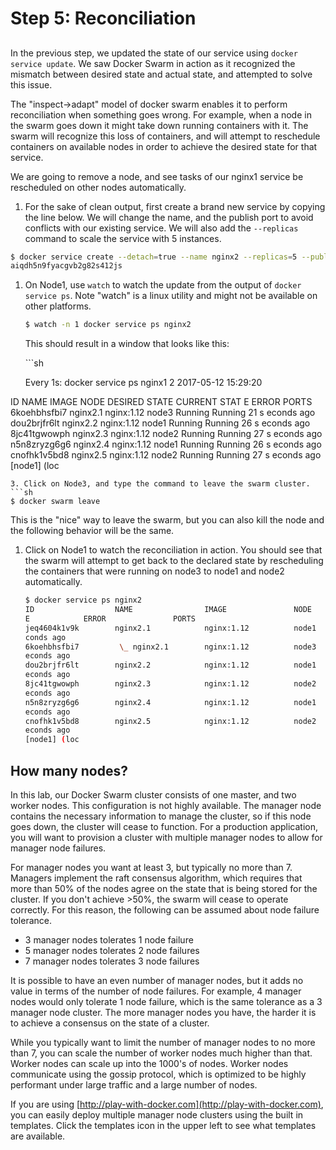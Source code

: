 # Step 5: Reconciliation

## 

In the previous step, we updated the state of our service using `docker service update`. We saw Docker Swarm in action as it recognized the mismatch between desired state and actual state, and attempted to solve this issue.

The "inspect-&gt;adapt" model of docker swarm enables it to perform reconciliation when something goes wrong. For example, when a node in the swarm goes down it might take down running containers with it. The swarm will recognize this loss of containers, and will attempt to reschedule containers on available nodes in order to achieve the desired state for that service.

We are going to remove a node, and see tasks of our nginx1 service be rescheduled on other nodes automatically.

1. For the sake of clean output, first create a brand new service by copying the line below. We will change the name, and the publish port to avoid conflicts with our existing service. We will also add the `--replicas` command to scale the service with 5 instances.

```bash
$ docker service create --detach=true --name nginx2 --replicas=5 --publish 81:80  --mount source=/etc/hostname,target=/usr/share/nginx/html/index.html,type=bind,ro nginx:1.12
aiqdh5n9fyacgvb2g82s412js
```

1. On Node1, use `watch` to watch the update from the output of `docker service ps`. Note "watch" is a linux utility and might not be available on other platforms.

   ```bash
   $ watch -n 1 docker service ps nginx2
   ```

   This should result in a window that looks like this:

   \`\`\`sh

   Every 1s: docker service ps nginx1 2                                                                                              2017-05-12 15:29:20

ID NAME IMAGE NODE DESIRED STATE CURRENT STAT E ERROR PORTS 6koehbhsfbi7 nginx2.1 nginx:1.12 node3 Running Running 21 s econds ago dou2brjfr6lt nginx2.2 nginx:1.12 node1 Running Running 26 s econds ago 8jc41tgwowph nginx2.3 nginx:1.12 node2 Running Running 27 s econds ago n5n8zryzg6g6 nginx2.4 nginx:1.12 node1 Running Running 26 s econds ago cnofhk1v5bd8 nginx2.5 nginx:1.12 node2 Running Running 27 s econds ago \[node1\] \(loc

```text
3. Click on Node3, and type the command to leave the swarm cluster.
```sh
$ docker swarm leave
```

This is the "nice" way to leave the swarm, but you can also kill the node and the following behavior will be the same.

1. Click on Node1 to watch the reconciliation in action. You should see that the swarm will attempt to get back to the declared state by rescheduling the containers that were running on node3 to node1 and node2 automatically.

   ```bash
   $ docker service ps nginx2
   ID                  NAME                IMAGE               NODE                DESIRED STATE       CURRENT STAT
   E            ERROR               PORTS
   jeq4604k1v9k        nginx2.1            nginx:1.12          node1               Running             Running 5 se
   conds ago
   6koehbhsfbi7         \_ nginx2.1        nginx:1.12          node3               Shutdown            Running 21 s
   econds ago
   dou2brjfr6lt        nginx2.2            nginx:1.12          node1               Running             Running 26 s
   econds ago
   8jc41tgwowph        nginx2.3            nginx:1.12          node2               Running             Running 27 s
   econds ago
   n5n8zryzg6g6        nginx2.4            nginx:1.12          node1               Running             Running 26 s
   econds ago
   cnofhk1v5bd8        nginx2.5            nginx:1.12          node2               Running             Running 27 s
   econds ago
   [node1] (loc
   ```

## How many nodes?

In this lab, our Docker Swarm cluster consists of one master, and two worker nodes. This configuration is not highly available. The manager node contains the necessary information to manage the cluster, so if this node goes down, the cluster will cease to function. For a production application, you will want to provision a cluster with multiple manager nodes to allow for manager node failures.

For manager nodes you want at least 3, but typically no more than 7. Managers implement the raft consensus algorithm, which requires that more than 50% of the nodes agree on the state that is being stored for the cluster. If you don't achieve &gt;50%, the swarm will cease to operate correctly. For this reason, the following can be assumed about node failure tolerance.

* 3 manager nodes tolerates 1 node failure 
* 5 manager nodes tolerates 2 node failures
* 7 manager nodes tolerates 3 node failures

It is possible to have an even number of manager nodes, but it adds no value in terms of the number of node failures. For example, 4 manager nodes would only tolerate 1 node failure, which is the same tolerance as a 3 manager node cluster. The more manager nodes you have, the harder it is to achieve a consensus on the state of a cluster.

While you typically want to limit the number of manager nodes to no more than 7, you can scale the number of worker nodes much higher than that. Worker nodes can scale up into the 1000's of nodes. Worker nodes communicate using the gossip protocol, which is optimized to be highly performant under large traffic and a large number of nodes.

If you are using [http://play-with-docker.com](http://play-with-docker.com), you can easily deploy multiple manager node clusters using the built in templates. Click the templates icon in the upper left to see what templates are available.

## 

